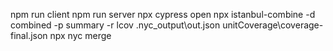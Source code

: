 npm run client
npm run server
npx cypress open
npx istanbul-combine -d  combined -p summary -r lcov .nyc_output\out.json unitCoverage\coverage-final.json
npx nyc merge
